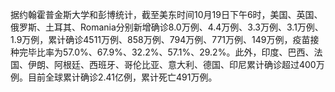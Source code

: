 据约翰霍普金斯大学和彭博统计，截至美东时间10月19日下午6时，美国、英国、俄罗斯、土耳其、Romania分别新增确诊8.0万例、4.4万例、3.3万例、3.1万例、1.9万例，累计确诊4511万例、858万例、794万例、771万例、149万例，疫苗接种完毕比率为57.0%、67.9%、32.2%、57.1%、29.2%。此外，印度、巴西、法国、伊朗、阿根廷、西班牙、哥伦比亚、意大利、德国、印尼累计确诊超过400万例。目前全球累计确诊2.41亿例，累计死亡491万例。